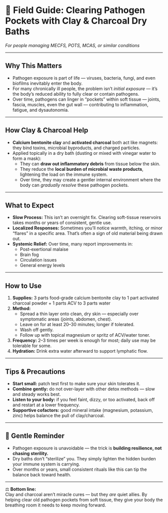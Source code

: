 # 🧩 Field Guide: Clearing Pathogen Pockets with Clay & Charcoal Dry Baths

*For people managing MECFS, POTS, MCAS, or similar conditions*  

---

## Why This Matters
- Pathogen exposure is part of life — viruses, bacteria, fungi, and even biofilms inevitably enter the body.  
- For many chronically ill people, the problem isn’t *initial exposure* — it’s the body’s reduced ability to fully clear or contain pathogens.  
- Over time, pathogens can linger in “pockets” within soft tissue — joints, fascia, muscles, even the gut wall — contributing to inflammation, fatigue, and dysautonomia.  

---

## How Clay & Charcoal Help
- **Calcium bentonite clay** and **activated charcoal** both act like magnets: they bind toxins, microbial byproducts, and charged particles.  
- Applied topically in a dry bath (dusting or mixed with vinegar water to form a mask):  
  - They can **draw out inflammatory debris** from tissue below the skin.  
  - They reduce the **local burden of microbial waste products**, lightening the load on the immune system.  
  - Over time, they may create a gentler internal environment where the body can *gradually resolve* these pathogen pockets.  

---

## What to Expect
- **Slow Process:** This isn’t an overnight fix. Clearing soft-tissue reservoirs takes months or years of consistent, gentle use.  
- **Localized Responses:** Sometimes you’ll notice warmth, itching, or minor “flares” in a specific area. That’s often a sign of old material being drawn out.  
- **Systemic Relief:** Over time, many report improvements in:  
  - Post-exertional malaise  
  - Brain fog  
  - Circulation issues  
  - General energy levels  

---

## How to Use
1. **Supplies:** 3 parts food-grade calcium bentonite clay to 1 part activated charcoal powder + 1 parts ACV to 3 parts water
2. **Method:**  
   - Spread a thin layer onto clean, dry skin — especially over symptomatic areas (joints, abdomen, chest).  
   - Leave on for at least 20–30 minutes; longer if tolerated.  
   - Wash off gently.
   - Follow up with topical magnesium or spritz of ACV/water toner.
3. **Frequency:** 2–3 times per week is enough for most; daily use may be tolerable for some.  
4. **Hydration:** Drink extra water afterward to support lymphatic flow.  

---

## Tips & Precautions
- **Start small:** patch test first to make sure your skin tolerates it.
- **Combine gently:** do not over-layer with other detox methods — slow and steady works best.  
- **Listen to your body:** if you feel faint, dizzy, or too activated, back off and restart at a lower frequency.  
- **Supportive cofactors:** good mineral intake (magnesium, potassium, zinc) helps balance the pull of clay/charcoal.  

---

## 🌱 Gentle Reminder
- Pathogen exposure is unavoidable — the trick is **building resilience, not chasing sterility.**  
- Dry baths don’t “sterilize” you. They simply lighten the hidden burden your immune system is carrying.  
- Over months or years, small consistent rituals like this can tip the balance back toward health.  

---

⚖️ **Bottom line:**  
Clay and charcoal aren’t miracle cures — but they *are* quiet allies. By helping clear old pathogen pockets from soft tissue, they give your body the breathing room it needs to keep moving forward.  
